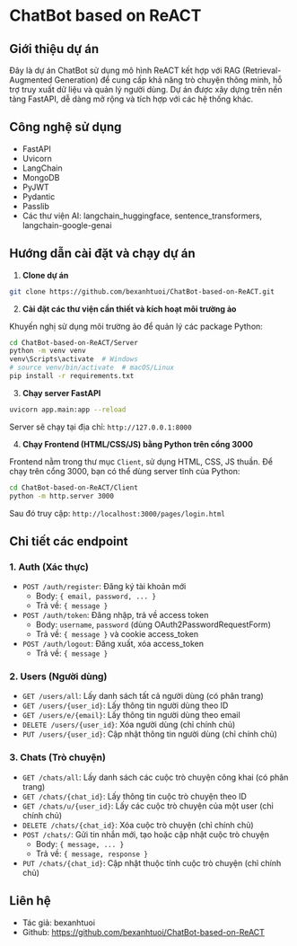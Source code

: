 # ChatBot based on ReACT

## Giới thiệu dự án

Đây là dự án ChatBot sử dụng mô hình ReACT kết hợp với RAG (Retrieval-Augmented Generation) để cung cấp khả năng trò chuyện thông minh, hỗ trợ truy xuất dữ liệu và quản lý người dùng. Dự án được xây dựng trên nền tảng FastAPI, dễ dàng mở rộng và tích hợp với các hệ thống khác.

## Công nghệ sử dụng
- FastAPI
- Uvicorn
- LangChain
- MongoDB
- PyJWT
- Pydantic
- Passlib
- Các thư viện AI: langchain_huggingface, sentence_transformers, langchain-google-genai

## Hướng dẫn cài đặt và chạy dự án


1. **Clone dự án**

```bash
git clone https://github.com/bexanhtuoi/ChatBot-based-on-ReACT.git
```

2. **Cài đặt các thư viện cần thiết và kích hoạt môi trường ảo**

Khuyến nghị sử dụng môi trường ảo để quản lý các package Python:

```bash
cd ChatBot-based-on-ReACT/Server
python -m venv venv
venv\Scripts\activate  # Windows
# source venv/bin/activate  # macOS/Linux
pip install -r requirements.txt
```

3. **Chạy server FastAPI**

```bash
uvicorn app.main:app --reload
```

Server sẽ chạy tại địa chỉ: `http://127.0.0.1:8000`

4. **Chạy Frontend (HTML/CSS/JS) bằng Python trên cổng 3000**

Frontend nằm trong thư mục `Client`, sử dụng HTML, CSS, JS thuần. Để chạy trên cổng 3000, bạn có thể dùng server tĩnh của Python:

```bash
cd ChatBot-based-on-ReACT/Client
python -m http.server 3000
```

Sau đó truy cập: `http://localhost:3000/pages/login.html`

## Chi tiết các endpoint

### 1. Auth (Xác thực)
- `POST /auth/register`: Đăng ký tài khoản mới
  - Body: `{ email, password, ... }`
  - Trả về: `{ message }`
- `POST /auth/token`: Đăng nhập, trả về access token
  - Body: `username`, `password` (dùng OAuth2PasswordRequestForm)
  - Trả về: `{ message }` và cookie access_token
- `POST /auth/logout`: Đăng xuất, xóa access_token
  - Trả về: `{ message }`

### 2. Users (Người dùng)
- `GET /users/all`: Lấy danh sách tất cả người dùng (có phân trang)
- `GET /users/{user_id}`: Lấy thông tin người dùng theo ID
- `GET /users/e/{email}`: Lấy thông tin người dùng theo email
- `DELETE /users/{user_id}`: Xóa người dùng (chỉ chính chủ)
- `PUT /users/{user_id}`: Cập nhật thông tin người dùng (chỉ chính chủ)

### 3. Chats (Trò chuyện)
- `GET /chats/all`: Lấy danh sách các cuộc trò chuyện công khai (có phân trang)
- `GET /chats/{chat_id}`: Lấy thông tin cuộc trò chuyện theo ID
- `GET /chats/u/{user_id}`: Lấy các cuộc trò chuyện của một user (chỉ chính chủ)
- `DELETE /chats/{chat_id}`: Xóa cuộc trò chuyện (chỉ chính chủ)
- `POST /chats/`: Gửi tin nhắn mới, tạo hoặc cập nhật cuộc trò chuyện
  - Body: `{ message, ... }`
  - Trả về: `{ message, response }`
- `PUT /chats/{chat_id}`: Cập nhật thuộc tính cuộc trò chuyện (chỉ chính chủ)

## Liên hệ
- Tác giả: bexanhtuoi
- Github: https://github.com/bexanhtuoi/ChatBot-based-on-ReACT
